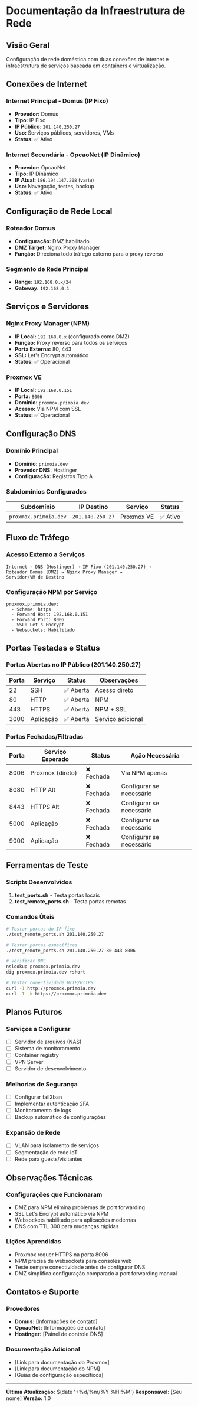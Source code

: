 # Documentação da Infraestrutura de Rede

## Visão Geral

Configuração de rede doméstica com duas conexões de internet e infraestrutura de serviços baseada em containers e virtualização.

## Conexões de Internet

### Internet Principal - Domus (IP Fixo)
- **Provedor:** Domus
- **Tipo:** IP Fixo
- **IP Público:** `201.140.250.27`
- **Uso:** Serviços públicos, servidores, VMs
- **Status:** ✅ Ativo

### Internet Secundária - OpcaoNet (IP Dinâmico)
- **Provedor:** OpcaoNet  
- **Tipo:** IP Dinâmico
- **IP Atual:** `186.194.147.208` (varia)
- **Uso:** Navegação, testes, backup
- **Status:** ✅ Ativo

## Configuração de Rede Local

### Roteador Domus
- **Configuração:** DMZ habilitado
- **DMZ Target:** Nginx Proxy Manager
- **Função:** Direciona todo tráfego externo para o proxy reverso

### Segmento de Rede Principal
- **Range:** `192.168.0.x/24`
- **Gateway:** `192.168.0.1`

## Serviços e Servidores

### Nginx Proxy Manager (NPM)
- **IP Local:** `192.168.0.x` (configurado como DMZ)
- **Função:** Proxy reverso para todos os serviços
- **Porta Externa:** 80, 443
- **SSL:** Let's Encrypt automático
- **Status:** ✅ Operacional

### Proxmox VE
- **IP Local:** `192.168.0.151`
- **Porta:** `8006`
- **Domínio:** `proxmox.primoia.dev`
- **Acesso:** Via NPM com SSL
- **Status:** ✅ Operacional

## Configuração DNS

### Domínio Principal
- **Domínio:** `primoia.dev`
- **Provedor DNS:** Hostinger
- **Configuração:** Registros Tipo A

### Subdomínios Configurados
| Subdomínio | IP Destino | Serviço | Status |
|------------|------------|---------|--------|
| `proxmox.primoia.dev` | `201.140.250.27` | Proxmox VE | ✅ Ativo |

## Fluxo de Tráfego

### Acesso Externo a Serviços
```
Internet → DNS (Hostinger) → IP Fixo (201.140.250.27) → 
Roteador Domus (DMZ) → Nginx Proxy Manager → 
Servidor/VM de Destino
```

### Configuração NPM por Serviço
```
proxmox.primoia.dev:
  - Scheme: https
  - Forward Host: 192.168.0.151
  - Forward Port: 8006
  - SSL: Let's Encrypt
  - Websockets: Habilitado
```

## Portas Testadas e Status

### Portas Abertas no IP Público (201.140.250.27)
| Porta | Serviço | Status | Observações |
|-------|---------|--------|-------------|
| 22 | SSH | ✅ Aberta | Acesso direto |
| 80 | HTTP | ✅ Aberta | NPM |
| 443 | HTTPS | ✅ Aberta | NPM + SSL |
| 3000 | Aplicação | ✅ Aberta | Serviço adicional |

### Portas Fechadas/Filtradas
| Porta | Serviço Esperado | Status | Ação Necessária |
|-------|------------------|--------|------------------|
| 8006 | Proxmox (direto) | ❌ Fechada | Via NPM apenas |
| 8080 | HTTP Alt | ❌ Fechada | Configurar se necessário |
| 8443 | HTTPS Alt | ❌ Fechada | Configurar se necessário |
| 5000 | Aplicação | ❌ Fechada | Configurar se necessário |
| 9000 | Aplicação | ❌ Fechada | Configurar se necessário |

## Ferramentas de Teste

### Scripts Desenvolvidos
1. **test_ports.sh** - Testa portas locais
2. **test_remote_ports.sh** - Testa portas remotas

### Comandos Úteis
```bash
# Testar portas do IP fixo
./test_remote_ports.sh 201.140.250.27

# Testar portas específicas
./test_remote_ports.sh 201.140.250.27 80 443 8006

# Verificar DNS
nslookup proxmox.primoia.dev
dig proxmox.primoia.dev +short

# Testar conectividade HTTP/HTTPS
curl -I http://proxmox.primoia.dev
curl -I -k https://proxmox.primoia.dev
```

## Planos Futuros

### Serviços a Configurar
- [ ] Servidor de arquivos (NAS)
- [ ] Sistema de monitoramento
- [ ] Container registry
- [ ] VPN Server
- [ ] Servidor de desenvolvimento

### Melhorias de Segurança
- [ ] Configurar fail2ban
- [ ] Implementar autenticação 2FA
- [ ] Monitoramento de logs
- [ ] Backup automático de configurações

### Expansão de Rede
- [ ] VLAN para isolamento de serviços
- [ ] Segmentação de rede IoT
- [ ] Rede para guests/visitantes

## Observações Técnicas

### Configurações que Funcionaram
- DMZ para NPM elimina problemas de port forwarding
- SSL Let's Encrypt automático via NPM
- Websockets habilitado para aplicações modernas
- DNS com TTL 300 para mudanças rápidas

### Lições Aprendidas
- Proxmox requer HTTPS na porta 8006
- NPM precisa de websockets para consoles web
- Teste sempre conectividade antes de configurar DNS
- DMZ simplifica configuração comparado a port forwarding manual

## Contatos e Suporte

### Provedores
- **Domus:** [Informações de contato]
- **OpcaoNet:** [Informações de contato]
- **Hostinger:** [Painel de controle DNS]

### Documentação Adicional
- [Link para documentação do Proxmox]
- [Link para documentação do NPM]
- [Guias de configuração específicos]

---

**Última Atualização:** $(date '+%d/%m/%Y %H:%M')
**Responsável:** [Seu nome]
**Versão:** 1.0